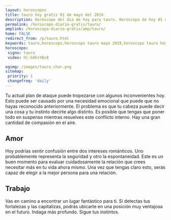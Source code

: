 ```yaml
---
layout: horoscopos
title: tauro hoy gratis 01 de mayo del 2019 
description: Horóscopo del dia de hoy para tauro. Horoscopo de hoy 01 de mayo del 2019. Las predicciones de amor, trabajo, vida personal gratis.
permalink: /horoscopo-diario-gratis/tauro/
amplink: /horoscopo-diario-gratis/amp/tauro/
home: FALSE
redirect_from: /p/tauro.html
keywords: tauro,horoscopo,horoscopo tauro mayo 2019,horoscopo tauro hoy,tarot tauro mayo 2019,horoscopo tauro,tarot tauro hoy,horoscopo de hoy,horoscopo diario,tarot del amor,horoscopo de hoy tauro,horoscopo diario del tarot, Horoscopo de hoy tauro 01 de mayo del 2019,horóscopo del día,signos zodiacales 2019, el horoscopo de hoy
horoscopo:
 signo: tauro
 video: hC-G4hsYBv8

ogimg: /images/tauro_char.png
sitemap:
 priority: 1
 changefreq: 'daily'
---
```



Tu actual plan de ataque puede tropezarse con algunos inconvenientes hoy. Esto puede ser causado por una necesidad emocional que puede que no hayas reconocido anteriormente. El problema es que tu cabeza puede decir una cosa y tu instinto decirte algo distinto. Es posible que tengas que poner todo en suspenso mientras resuelves este conflicto interno. Hay una gran cantidad de compasión en el aire.

## Amor

Hoy podrías sentir confusión entre dos intereses románticos. Uno probablemente representa la seguridad y otro la espontaneidad. Este es un buen momento para evaluar cuidadosamente la relación que crees necesitar más en tu vida ahora mismo. Una vez que tengas claro esto, serás capaz de elegir a la mejor persona para una relación.

## Trabajo

Vas en camino a encontrar un lugar fantástico para ti. Si detectas tus fortalezas y las capitalizas, podrás ubicarte en una posición muy ventajosa en el futuro. Indaga más profundo. Sigue tus instintos.